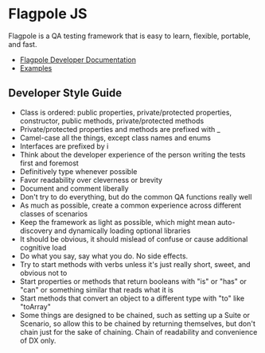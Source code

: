 # Flagpole JS

Flagpole is a QA testing framework that is easy to learn, flexible, portable, and fast.

* [Flagpole Developer Documentation](https://flocasts.github.io/flagpole/)
* [Examples](https://github.com/flocasts/flagpole/tree/master/example)

## Developer Style Guide

* Class is ordered: public properties, private/protected properties, constructor, public methods, private/protected methods
* Private/protected properties and methods are prefixed with _
* Camel-case all the things, except class names and enums
* Interfaces are prefixed by i
* Think about the developer experience of the person writing the tests first and foremost
* Definitively type whenever possible
* Favor readability over cleverness or brevity
* Document and comment liberally 
* Don't try to do everything, but do the common QA functions really well
* As much as possible, create a common experience across different classes of scenarios
* Keep the framework as light as possible, which might mean auto-discovery and dynamically loading optional libraries
* It should be obvious, it should mislead of confuse or cause additional cognitive load
* Do what you say, say what you do. No side effects.
* Try to start methods with verbs unless it's just really short, sweet, and obvious not to
* Start properties or methods that return booleans with "is" or "has" or "can" or something similar that reads what it is
* Start methods that convert an object to a different type with "to" like "toArray"
* Some things are designed to be chained, such as setting up a Suite or Scenario, so allow this to be chained by returning themselves, but don't chain just for the sake of chaining. Chain of readability and convenience of DX only.
